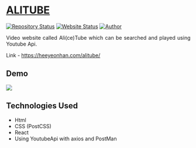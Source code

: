 # <a href="https://heeyeonhan.com/alitube/" target="_blank">ALITUBE</a>

[![Repository Status](https://img.shields.io/badge/Repository%20Status-Maintained-dark%20green.svg)](https://github.com/alicehan1734/alitube)
[![Website Status](https://img.shields.io/badge/Website%20Status-Online-green)](https://heeyeonhan.com/alitube/)
[![Author](https://img.shields.io/badge/Author-Heeyeon%20Han-blue.svg)](https://www.linkedin.com/in/alicehan1734/)

 <p align="justify">Video website called Ali(ce)Tube which can be searched and played using Youtube Api. </p>
 
 Link - https://heeyeonhan.com/alitube/
 
## Demo
![](./demo/ALITUBE.gif)


## Technologies Used

- Html
- CSS (PostCSS)
- React
- Using YoutubeApi with axios and PostMan


